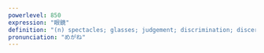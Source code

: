 ```yaml
---
powerlevel: 850
expression: "眼鏡"
definition: "(n) spectacles; glasses; judgement; discrimination; discernment; insight; (P)"
pronunciation: "めがね"
---
```

